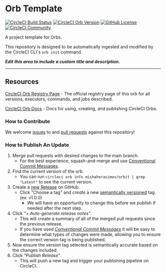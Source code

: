 # Orb Template

[![CircleCI Build Status](https://circleci.com/gh/mishaherasimov/orbit.svg?style=shield "CircleCI Build Status")](https://circleci.com/gh/mishaherasimov/orbit) [![CircleCI Orb Version](https://badges.circleci.com/orbs/mishaherasimov/orbit.svg)](https://circleci.com/developer/orbs/orb/mishaherasimov/orbit) [![GitHub License](https://img.shields.io/badge/license-MIT-lightgrey.svg)](https://raw.githubusercontent.com/mishaherasimov/orbit/master/LICENSE) [![CircleCI Community](https://img.shields.io/badge/community-CircleCI%20Discuss-343434.svg)](https://discuss.circleci.com/c/ecosystem/orbs)

A project template for Orbs.

This repository is designed to be automatically ingested and modified by the CircleCI CLI's `orb init` command.

_**Edit this area to include a custom title and description.**_

---

## Resources

[CircleCI Orb Registry Page](https://circleci.com/developer/orbs/orb/mishaherasimov/orbit) - The official registry page of this orb for all versions, executors, commands, and jobs described.

[CircleCI Orb Docs](https://circleci.com/docs/orb-intro/#section=configuration) - Docs for using, creating, and publishing CircleCI Orbs.

### How to Contribute

We welcome [issues](https://github.com/mishaherasimov/orbit/issues) to and [pull requests](https://github.com/mishaherasimov/orbit/pulls) against this repository!

### How to Publish An Update

1. Merge pull requests with desired changes to the main branch.
   - For the best experience, squash-and-merge and use [Conventional Commit Messages](https://conventionalcommits.org/).
2. Find the current version of the orb.
   - You can run `circleci orb info mishaherasimov/orbit | grep "Latest"` to see the current version.
3. Create a [new Release](https://github.com/mishaherasimov/orbit/releases/new) on GitHub.
   - Click "Choose a tag" and _create_ a new [semantically versioned](http://semver.org/) tag. (ex: v1.0.0)
     - We will have an opportunity to change this before we publish if needed after the next step.
4. Click _"+ Auto-generate release notes"_.
   - This will create a summary of all of the merged pull requests since the previous release.
   - If you have used _[Conventional Commit Messages](https://conventionalcommits.org/)_ it will be easy to determine what types of changes were made, allowing you to ensure the correct version tag is being published.
5. Now ensure the version tag selected is semantically accurate based on the changes included.
6. Click _"Publish Release"_.
   - This will push a new tag and trigger your publishing pipeline on CircleCI.
